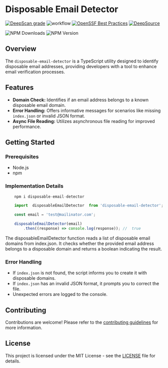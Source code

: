 # Disposable Email Detector

[![DeepScan grade](https://deepscan.io/api/teams/23370/projects/26631/branches/850159/badge/grade.svg)](https://deepscan.io/dashboard#view=project&tid=23370&pid=26631&bid=850159)
![workflow](https://github.com/IntegerAlex/disposable-email-detector/actions/workflows/main.yml/badge.svg)
[![OpenSSF Best Practices](https://www.bestpractices.dev/projects/8638/badge)](https://www.bestpractices.dev/projects/8638)
[![DeepSource](https://app.deepsource.com/gh/IntegerAlex/disposable-email-detector.svg/?label=resolved+issues&show_trend=true&token=49_pbJHQLpxvaUFKZ5pbct86)](https://app.deepsource.com/gh/IntegerAlex/disposable-email-detector/)

![NPM Downloads](https://img.shields.io/npm/dt/disposable-email-detector?style=plastic&logo=npm)
![NPM Version](https://img.shields.io/npm/v/disposable-email-detector)

## Overview

The `disposable-email-detector` is a TypeScript utility designed to identify disposable email addresses, providing developers with a tool to enhance email verification processes.

## Features

- **Domain Check:** Identifies if an email address belongs to a known disposable email domain.
- **Error Handling:** Offers informative messages for scenarios like missing `index.json` or invalid JSON format.
- **Async File Reading:** Utilizes asynchronous file reading for improved performance.

## Getting Started

### Prerequisites

- Node.js
- npm

### Implementation Details

```javascript
    npm i disposable-email-detector
```

```javascript
    import  disposableEmailDetector  from 'disposable-email-detector';

    const email = 'test@mailinator.com';

    disposableEmailDetector(email)
        .then((response) => console.log(response)); //  true 
```

The disposableEmailDetector function reads a list of disposable email domains from index.json. It checks whether the provided email address belongs to a disposable domain and returns a boolean indicating the result.

### Error Handling

- If `index.json` is not found, the script informs you to create it with disposable domains.
- If `index.json` has an invalid JSON format, it prompts you to correct the file.
- Unexpected errors are logged to the console.

## Contributing

Contributions are welcome! Please refer to the [contributing guidelines](CONTRIBUTING.md) for more information.

## License

This project is licensed under the MIT License - see the [LICENSE](LICENSE) file for details.
```

